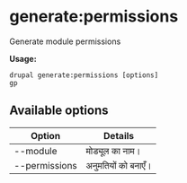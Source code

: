 # generate:permissions
Generate module permissions

**Usage:**
```
drupal generate:permissions [options]
gp
```

## Available options
Option | Details
-------|-------------
--module | मोड्यूल का नाम।
--permissions | अनुमतियों को बनाएँ।

